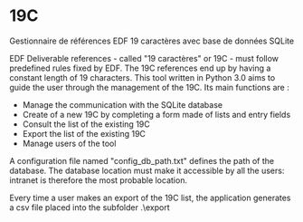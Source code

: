 # 19C
Gestionnaire de références EDF 19 caractères avec base de données SQLite

EDF Deliverable references - called "19 caractères" or 19C - must follow predefined rules fixed by EDF.
The 19C references end up by having a constant length of 19 characters.
This tool written in Python 3.0 aims to guide the user through the management of the 19C.
Its main functions are :
- Manage the communication with the SQLite database
- Create of a new 19C by completing a form made of lists and entry fields
- Consult the list of the existing 19C
- Export the list of the existing 19C
- Manage users of the tool

A configuration file named "config_db_path.txt" defines the path of the database.
The database location must make it accessible by all the users: intranet is therefore the most probable location.

Every time a user makes an export of the 19C list, the application generates a csv file placed into the subfolder .\export
